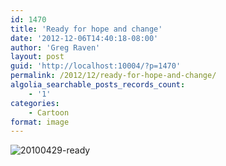 ```yaml
---
id: 1470
title: 'Ready for hope and change'
date: '2012-12-06T14:40:18-08:00'
author: 'Greg Raven'
layout: post
guid: 'http://localhost:10004/?p=1470'
permalink: /2012/12/ready-for-hope-and-change/
algolia_searchable_posts_records_count:
    - '1'
categories:
    - Cartoon
format: image
---
```


![20100429-ready](https://www.gregraven.us/_assets/img/2012/12/20100429-ready.jpg)